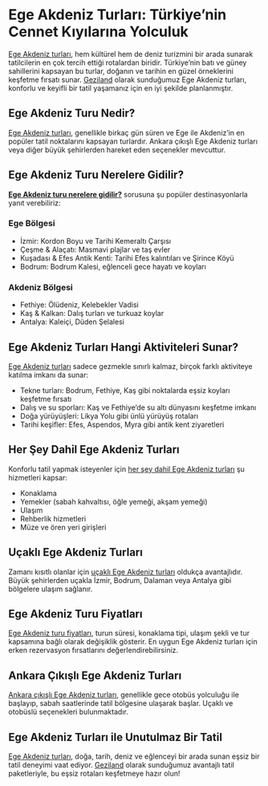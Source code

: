 <h1>Ege Akdeniz Turları: Türkiye’nin Cennet Kıyılarına Yolculuk</h1>

<p><a href="https://www.geziland.com/ege-akdeniz-turlari">Ege Akdeniz turları</a>, hem kültürel hem de deniz turizmini bir arada sunarak tatilcilerin en çok tercih ettiği rotalardan biridir. Türkiye’nin batı ve güney sahillerini kapsayan bu turlar, doğanın ve tarihin en güzel örneklerini keşfetme fırsatı sunar. <a href="https://geziland.com">Geziland</a> olarak sunduğumuz Ege Akdeniz turları, konforlu ve keyifli bir tatil yaşamanız için en iyi şekilde planlanmıştır.</p>

<h2>Ege Akdeniz Turu Nedir?</h2>

<p><a href="https://www.geziland.com/ege-akdeniz-turlari">Ege Akdeniz turları</a>, genellikle birkaç gün süren ve Ege ile Akdeniz’in en popüler tatil noktalarını kapsayan turlardır. Ankara çıkışlı Ege Akdeniz turları veya diğer büyük şehirlerden hareket eden seçenekler mevcuttur.</p>

<h2>Ege Akdeniz Turu Nerelere Gidilir?</h2>

<p><strong><a href="https://www.geziland.com/ege-akdeniz-turlari">Ege Akdeniz turu nerelere gidilir?</a></strong> sorusuna şu popüler destinasyonlarla yanıt verebiliriz:</p>

<h3>Ege Bölgesi</h3>
<ul>
    <li>İzmir: Kordon Boyu ve Tarihi Kemeraltı Çarşısı</li>
    <li>Çeşme & Alaçatı: Masmavi plajlar ve taş evler</li>
    <li>Kuşadası & Efes Antik Kenti: Tarihi Efes kalıntıları ve Şirince Köyü</li>
    <li>Bodrum: Bodrum Kalesi, eğlenceli gece hayatı ve koyları</li>
</ul>

<h3>Akdeniz Bölgesi</h3>
<ul>
    <li>Fethiye: Ölüdeniz, Kelebekler Vadisi</li>
    <li>Kaş & Kalkan: Dalış turları ve turkuaz koylar</li>
    <li>Antalya: Kaleiçi, Düden Şelalesi</li>
</ul>

<h2>Ege Akdeniz Turları Hangi Aktiviteleri Sunar?</h2>

<p><a href="https://www.geziland.com/ege-akdeniz-turlari">Ege Akdeniz turları</a> sadece gezmekle sınırlı kalmaz, birçok farklı aktiviteye katılma imkanı da sunar:</p>

<ul>
    <li>Tekne turları: Bodrum, Fethiye, Kaş gibi noktalarda eşsiz koyları keşfetme fırsatı</li>
    <li>Dalış ve su sporları: Kaş ve Fethiye’de su altı dünyasını keşfetme imkanı</li>
    <li>Doğa yürüyüşleri: Likya Yolu gibi ünlü yürüyüş rotaları</li>
    <li>Tarihi keşifler: Efes, Aspendos, Myra gibi antik kent ziyaretleri</li>
</ul>

<h2>Her Şey Dahil Ege Akdeniz Turları</h2>

<p>Konforlu tatil yapmak isteyenler için <a href="https://www.geziland.com/ege-akdeniz-turlari">her şey dahil Ege Akdeniz turları</a> şu hizmetleri kapsar:</p>

<ul>
    <li>Konaklama</li>
    <li>Yemekler (sabah kahvaltısı, öğle yemeği, akşam yemeği)</li>
    <li>Ulaşım</li>
    <li>Rehberlik hizmetleri</li>
    <li>Müze ve ören yeri girişleri</li>
</ul>

<h2>Uçaklı Ege Akdeniz Turları</h2>

<p>Zamanı kısıtlı olanlar için <a href="https://www.geziland.com/ege-akdeniz-turlari">uçaklı Ege Akdeniz turları</a> oldukça avantajlıdır. Büyük şehirlerden uçakla İzmir, Bodrum, Dalaman veya Antalya gibi bölgelere ulaşım sağlanır.</p>

<h2>Ege Akdeniz Turu Fiyatları</h2>

<p><a href="https://www.geziland.com/ege-akdeniz-turlari">Ege Akdeniz turu fiyatları</a>, turun süresi, konaklama tipi, ulaşım şekli ve tur kapsamına bağlı olarak değişiklik gösterir. En uygun Ege Akdeniz turları için erken rezervasyon fırsatlarını değerlendirebilirsiniz.</p>

<h2>Ankara Çıkışlı Ege Akdeniz Turları</h2>

<p><a href="https://www.geziland.com/ege-akdeniz-turlari">Ankara çıkışlı Ege Akdeniz turları</a>, genellikle gece otobüs yolculuğu ile başlayıp, sabah saatlerinde tatil bölgesine ulaşarak başlar. Uçaklı ve otobüslü seçenekleri bulunmaktadır.</p>

<h2>Ege Akdeniz Turları ile Unutulmaz Bir Tatil</h2>

<p><a href="https://www.geziland.com/ege-akdeniz-turlari">Ege Akdeniz turları</a>, doğa, tarih, deniz ve eğlenceyi bir arada sunan eşsiz bir tatil deneyimi vaat ediyor. <a href="https://geziland.com">Geziland</a> olarak sunduğumuz avantajlı tatil paketleriyle, bu eşsiz rotaları keşfetmeye hazır olun!</p>
